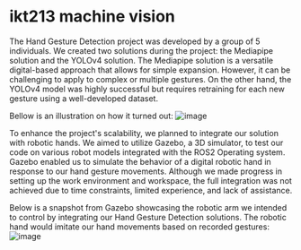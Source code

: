 # ikt213 machine vision

The Hand Gesture Detection project was developed by a group of 5 individuals. We created two solutions during the project: the Mediapipe solution and the YOLOv4 solution. The Mediapipe solution is a versatile digital-based approach that allows for simple expansion. However, it can be challenging to apply to complex or multiple gestures. On the other hand, the YOLOv4 model was highly successful but requires retraining for each new gesture using a well-developed dataset.

Bellow is an illustration on how it turned out:
![image](https://github.com/YusefSaid/Hand-Gesture-Detection-/assets/77720622/f8de2da1-00e0-492c-8d9a-8e31241ba587)

To enhance the project's scalability, we planned to integrate our solution with robotic hands. We aimed to utilize Gazebo, a 3D simulator, to test our code on various robot models integrated with the ROS2 Operating system. Gazebo enabled us to simulate the behavior of a digital robotic hand in response to our hand gesture movements. Although we made progress in setting up the work environment and workspace, the full integration was not achieved due to time constraints, limited experience, and lack of assistance.

Below is a snapshot from Gazebo showcasing the robotic arm we intended to control by integrating our Hand Gesture Detection solutions. The robotic hand would imitate our hand movements based on recorded gestures:
![image](https://github.com/YusefSaid/Hand-Gesture-Detection-/assets/77720622/f330d962-ce4f-4093-be40-283bc3ac2ebb)
